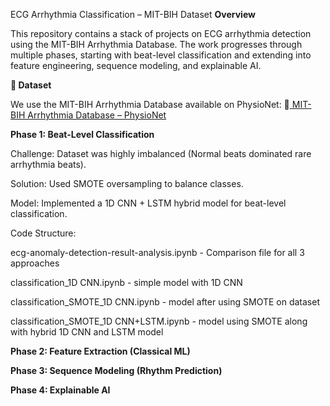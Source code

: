 ECG Arrhythmia Classification – MIT-BIH Dataset
**Overview**

This repository contains a stack of projects on ECG arrhythmia detection using the MIT-BIH Arrhythmia Database. The work progresses through multiple phases, starting with beat-level classification and extending into feature engineering, sequence modeling, and explainable AI.


**📂 Dataset**

We use the MIT-BIH Arrhythmia Database available on PhysioNet:
🔗[ MIT-BIH Arrhythmia Database – PhysioNet](https://physionet.org/content/mitdb/1.0.0/)


**Phase 1: Beat-Level Classification**

Challenge: Dataset was highly imbalanced (Normal beats dominated rare arrhythmia beats).

Solution: Used SMOTE oversampling to balance classes.

Model: Implemented a 1D CNN + LSTM hybrid model for beat-level classification.

Code Structure:

ecg-anomaly-detection-result-analysis.ipynb - Comparison file for all 3 approaches

classification_1D CNN.ipynb - simple model with 1D CNN

classification_SMOTE_1D CNN.ipynb - model after using SMOTE on dataset

classification_SMOTE_1D CNN+LSTM.ipynb - model using SMOTE along with hybrid 1D CNN and LSTM model


**Phase 2: Feature Extraction (Classical ML)**


**Phase 3: Sequence Modeling (Rhythm Prediction)**


**Phase 4: Explainable AI**


